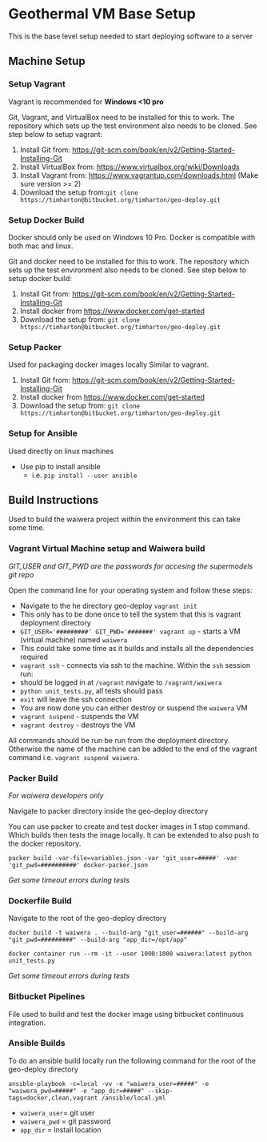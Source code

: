 # Geothermal VM Base Setup

This is the base level setup needed to start deploying software to a server

## Machine Setup
### Setup Vagrant

Vagrant is recommended for **Windows <10 pro**

Git, Vagrant, and VirtualBox need to be installed for this to work. The repository which sets up the test environment also needs to be cloned. See step below to setup vagrant:

1. Install Git from: https://git-scm.com/book/en/v2/Getting-Started-Installing-Git
2. Install VirtualBox from: https://www.virtualbox.org/wiki/Downloads
3. Install Vagrant from: https://www.vagrantup.com/downloads.html (Make sure version >= 2)
4. Download the  setup from:`git clone https://timharton@bitbucket.org/timharton/geo-deploy.git`

### Setup Docker Build

Docker should only be used on Windows 10 Pro. Docker is compatible with both mac and linux.

Git and docker need to be installed for this to work. The repository which sets up the test environment also needs to be cloned. See step below to setup docker build:

1. Install Git from: https://git-scm.com/book/en/v2/Getting-Started-Installing-Git
2. Install docker from https://www.docker.com/get-started
3. Download the  setup from:
`git clone https://timharton@bitbucket.org/timharton/geo-deploy.git`

### Setup Packer
Used for packaging docker images locally Similar to vagrant.

1. Install Git from: https://git-scm.com/book/en/v2/Getting-Started-Installing-Git
2. Install docker from https://www.docker.com/get-started
3. Download the  setup from:
`git clone https://timharton@bitbucket.org/timharton/geo-deploy.git`

### Setup for Ansible

Used directly on linux machines

* Use pip to install ansible
  - i.e. `pip install --user ansible`

## Build Instructions

Used to build the waiwera project within the environment this can take some time.

### Vagrant Virtual Machine setup and Waiwera build

_GIT_USER and GIT_PWD are the passwords for accesing the supermodels git repo_

Open the command line for your operating system and follow these steps:

- Navigate to the he directory geo-deploy   `vagrant init`
- This only has to be done once to tell the system that this is vagrant deployment directory
- `GIT_USER='#########' GIT_PWD='#######' vagrant up` - starts a VM (virtual machine) named `waiwera`
- This could take some time as it builds and installs all the dependencies required
- `vagrant ssh` - connects via ssh to the machine. Within the `ssh` session run:
- should be logged in at `/vagrant` navigate to `/vagrant/waiwera`
- `python unit_tests.py`, all tests should pass
- `exit` will leave the ssh connection
- You are now done you can either destroy or suspend the `waiwera` VM
- `vagrant suspend` - suspends the VM
- `vagrant destroy` - destroys the VM

All commands should be run be run from the deployment directory. Otherwise the name of the machine can be added to the end of the vagrant command i.e. `vagrant suspend waiwera`.


### Packer Build
_For waiwera developers only_

Navigate to packer directory inside the geo-deploy directory

You can use packer to create and test docker images in 1 stop command. Which builds then tests the image locally. It can be extended to also push to the docker repository.

```
packer build -var-file=variables.json -var 'git_user=#####' -var 'git_pwd=##########' docker-packer.json
```

_Get some timeout errors during tests_

### Dockerfile Build

Navigate to the root of the geo-deploy directory

```
docker build -t waiwera . --build-arg "git_user=######" --build-arg "git_pwd=#########" --build-arg "app_dir=/opt/app"
```
```
docker container run --rm -it --user 1000:1000 waiwera:latest python unit_tests.py
```
_Get some timeout errors during tests_

### Bitbucket Pipelines

File used to build and test the docker image using bitbucket continuous integration.

### Ansible Builds

To do an ansible build locally run the following command for the root of the geo-deploy directory

`ansible-playbook -c=local -vv -e "waiwera_user=#####" -e "waiwera_pwd=#####" -e "app_dir=#####" --skip-tags=docker,clean,vagrant /ansible/local.yml`

* `waiwera_user`= git user
* `waiwera_pwd` = git password
* `app_dir` = install location
